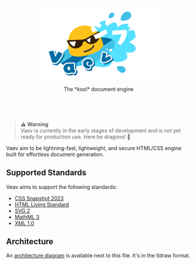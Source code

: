 <br/>
<br/>
<br/>
<p align="center">
    <img src="doc/assets/vaev.png" width="320">
</p>
<p align="center">
    The *kool* document engine
</p>
<br/>
<br/>
<br/>

> **⚠ Warning**<br> Vaev is currently in the early stages of development and is not yet ready for production use. Here be dragons! 🐉

Vaev aim to be lightning-fast, lightweight, and secure HTML/CSS engine
built for effortless document generation.

## Supported Standards

Veav aims to support the following standards:

- [CSS Snapshot 2023](https://www.w3.org/TR/CSS)
- [HTML Living Standard](https://html.spec.whatwg.org/multipage/)
- [SVG 2](https://www.w3.org/TR/SVG2/)
- [MathML 3](https://www.w3.org/TR/MathML3/)
- [XML 1.0](https://www.w3.org/TR/REC-xml/)

## Architecture

An [architecture diagram](doc/diagrams.tldr) is available next to this file. It's in the tldraw format.

